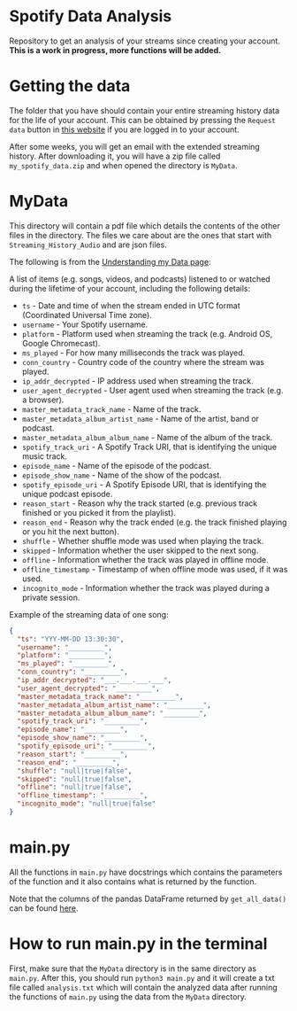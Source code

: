 # Spotify Data Analysis

Repository to get an analysis of your streams since creating your account. **This is a work in progress, more functions will be added.**

# Getting the data

The folder that you have should contain your entire streaming history data for the life of your account. This can be obtained by pressing the `Request data` button in [this website](https://www.spotify.com/us/account/privacy/) if you are logged in to your account.

After some weeks, you will get an email with the extended streaming history. After downloading it, you will have a zip file called `my_spotify_data.zip` and when opened the directory is `MyData`.

# MyData

This directory will contain a pdf file which details the contents of the other files in the directory. The files we care about are the ones that start with `Streaming_History_Audio` and are json files.

The following is from the [Understanding my Data page](https://support.spotify.com/us/article/understanding-my-data/):

A list of items (e.g. songs, videos, and podcasts) listened to or watched during the lifetime of your account, including the following details:

- `ts` - Date and time of when the stream ended in UTC format (Coordinated Universal Time zone).
- `username` - Your Spotify username.
- `platform` - Platform used when streaming the track (e.g. Android OS, Google Chromecast).
- `ms_played` - For how many milliseconds the track was played.
- `conn_country` - Country code of the country where the stream was played.
- `ip_addr_decrypted` - IP address used when streaming the track.
- `user_agent_decrypted` - User agent used when streaming the track (e.g. a browser).
- `master_metadata_track_name` - Name of the track.
- `master_metadata_album_artist_name` - Name of the artist, band or podcast.
- `master_metadata_album_album_name` - Name of the album of the track.
- `spotify_track_uri` - A Spotify Track URI, that is identifying the unique music track.
- `episode_name` - Name of the episode of the podcast.
- `episode_show_name` - Name of the show of the podcast.
- `spotify_episode_uri` - A Spotify Episode URI, that is identifying the unique podcast episode.
- `reason_start` - Reason why the track started (e.g. previous track finished or you picked it from the playlist).
- `reason_end` - Reason why the track ended (e.g. the track finished playing or you hit the next button).
- `shuffle` - Whether shuffle mode was used when playing the track.
- `skipped` - Information whether the user skipped to the next song.
- `offline` - Information whether the track was played in offline mode.
- `offline_timestamp` - Timestamp of when offline mode was used, if it was used.
- `incognito_mode` - Information whether the track was played during a private session.

Example of the streaming data of one song:

```json
{
  "ts": "YYY-MM-DD 13:30:30",
  "username": "_________",
  "platform": "_________",
  "ms_played": "_________",
  "conn_country": "_________",
  "ip_addr_decrypted": "___.___.___.___",
  "user_agent_decrypted": "_________",
  "master_metadata_track_name": "_________",
  "master_metadata_album_artist_name": "_________",
  "master_metadata_album_album_name": "_________",
  "spotify_track_uri": "_________",
  "episode_name": "_________",
  "episode_show_name": "_________",
  "spotify_episode_uri": "_________",
  "reason_start": "_________",
  "reason_end": "_________",
  "shuffle": "null|true|false",
  "skipped": "null|true|false",
  "offline": "null|true|false",
  "offline_timestamp": "_________",
  "incognito_mode": "null|true|false"
}
```

# main.py

All the functions in `main.py` have docstrings which contains the parameters of the function and it also contains what is returned by the function.

Note that the columns of the pandas DataFrame returned by `get_all_data()` can be found [here](https://github.com/AcevedoJetter/spotify-data-analysis#mydata).

# How to run main.py in the terminal

First, make sure that the `MyData` directory is in the same directory as `main.py`. After this, you should run `python3 main.py` and it will create a txt file called `analysis.txt` which will contain the analyzed data after running the functions of `main.py` using the data from the `MyData` directory.
